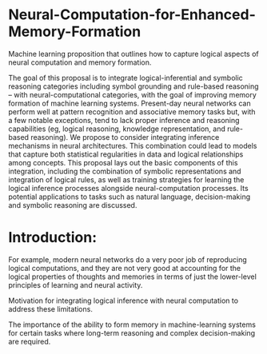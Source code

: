 # Neural-Computation-for-Enhanced-Memory-Formation
Machine learning proposition that outlines how to capture logical aspects of neural computation and memory formation.

The goal of this proposal is to integrate logical-inferential and symbolic reasoning categories  including symbol grounding and rule-based reasoning – with neural-computational categories, with the goal of improving memory formation of machine learning systems. Present-day neural networks can perform well at pattern recognition and associative memory tasks but, with a few notable exceptions, tend to lack proper inference and reasoning capabilities (eg, logical reasoning, knowledge representation, and rule-based reasoning). We propose to consider integrating inference mechanisms in neural architectures. This combination could lead to models that capture both statistical regularities in data and logical relationships among concepts. This proposal lays out the basic components of this integration, including the combination of symbolic representations and integration of logical rules, as well as training strategies for learning the logical inference processes alongside neural-computation processes. Its potential applications to tasks such as natural language, decision-making and symbolic reasoning are discussed.

# Introduction:

For example, modern neural networks do a very poor job of reproducing logical computations, and they are not very good at accounting for the logical properties of thoughts and memories in terms of just the lower-level principles of learning and neural activity.

Motivation for integrating logical inference with neural computation to address these limitations.

The importance of the ability to form memory in machine-learning systems for certain tasks where long-term reasoning and complex decision-making are required.
